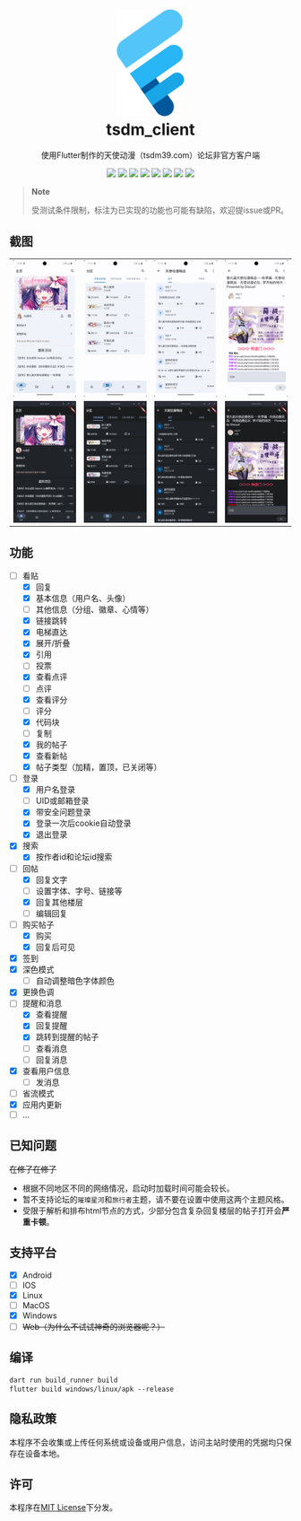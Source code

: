 <h1 align="center">
    <a href="https://github.com/realth000/tsdm_client/">
        <img src="./assets/images/tsdm_client.svg" width="120px">
    </a>
    <br>
    tsdm_client
</h1>

<p align="center">
使用Flutter制作的天使动漫（tsdm39.com）论坛非官方客户端
</p>

<p align="center">
  <a href="https://github.com/realth000/tsdm_client/actions"><img src="https://img.shields.io/github/actions/workflow/status/realth000/tsdm_client/test_build.yml?label=build"/></a>
  <a href="https://github.com/realth000/tsdm_client/releases"><img src="https://img.shields.io/github/release/realth000/tsdm_client"></a>
  <a href="https://github.com/realth000/tsdm_client/releases"><img src="https://img.shields.io/badge/-Android-19A6E6?logo=android&logoColor=f0f0f0"></a>
  <a href="https://github.com/realth000/tsdm_client/releases"><img src="https://img.shields.io/badge/-Linux-19A6E6?&logo=Linux&logoColor=f0f0f0"></a>
  <a href="https://github.com/realth000/tsdm_client/releases"><img src="https://img.shields.io/badge/-Windows-19A6E6?&logo=Windows&logoColor=f0f0f0"></a>
  <a href="https://flutter.dev/"><img src="https://img.shields.io/badge/Flutter-3.16-19A6E6?logo=flutter"></a>
  <a href="https://app.codacy.com/gh/realth000/tsdm_client/dashboard?utm_source=gh&utm_medium=referral&utm_content=&utm_campaign=Badge_grade"><img src="https://app.codacy.com/project/badge/Grade/28ffb16db1ba4d8a943d9feba3a402b3"></a>
  <a href="https://github.com/realth000/tsdm_client/blob/master/LICENSE"><img src="https://img.shields.io/badge/license-MIT-19A6E6"></a>
</p>

> **Note**
>
> 受测试条件限制，标注为已实现的功能也可能有缺陷，欢迎提issue或PR。

## 截图

<div align="center">
  <table>
    <tr>
      <td align="center">
        <img width="100%" src="./doc/pic/screenshot_01.png">
      </td>
      <td align="center">
        <img width="100%" src="./doc/pic/screenshot_02.png">
      </td>
      <td align="center">
        <img width="100%" src="./doc/pic/screenshot_03.png">
      </td>
      <td align="center">
        <img width="100%" src="./doc/pic/screenshot_04.png">
      </td>
    </tr>
    <tr>
      <td align="center">
        <img width="100%" src="./doc/pic/screenshot_05.png">
      </td>
      <td align="center">
        <img width="100%" src="./doc/pic/screenshot_06.png">
      </td>
      <td align="center">
        <img width="100%" src="./doc/pic/screenshot_07.png">
      </td>
      <td align="center">
        <img width="100%" src="./doc/pic/screenshot_08.png">
      </td>
    </tr>
  </table>
</div>

## 功能

* [ ] 看贴
  * [x] 回复
  * [x] 基本信息（用户名、头像）
  * [ ] 其他信息（分组、徽章、心情等）
  * [x] 链接跳转
  * [x] 电梯直达
  * [x] 展开/折叠
  * [x] 引用
  * [ ] 投票
  * [x] 查看点评
  * [ ] 点评
  * [x] 查看评分
  * [ ] 评分
  * [x] 代码块
  * [ ] 复制
  * [x] 我的帖子
  * [x] 查看新帖
  * [x] 帖子类型（加精，置顶，已关闭等）
* [ ] 登录
  * [x] 用户名登录
  * [ ] UID或邮箱登录
  * [x] 带安全问题登录
  * [x] 登录一次后cookie自动登录
  * [x] 退出登录
* [x] 搜索
  * [x] 按作者id和论坛id搜索
* [ ] 回帖
  * [x] 回复文字
  * [ ] 设置字体、字号、链接等
  * [x] 回复其他楼层
  * [ ] 编辑回复
* [ ] 购买帖子
  * [x] 购买
  * [x] 回复后可见
* [x] 签到
* [x] 深色模式
  * [ ] 自动调整暗色字体颜色
* [x] 更换色调
* [ ] 提醒和消息
  * [x] 查看提醒
  * [x] 回复提醒
  * [x] 跳转到提醒的帖子
  * [ ] 查看消息
  * [ ] 回复消息
* [x] 查看用户信息
  * [ ] 发消息
* [ ] 省流模式
* [x] 应用内更新
* [ ] ...

## 已知问题

~~在修了在修了~~

* 根据不同地区不同的网络情况，启动时加载时间可能会较长。
* 暂不支持论坛的`璀璨星河`和`旅行者`主题，请不要在设置中使用这两个主题风格。
* 受限于解析和排布html节点的方式，少部分包含复杂回复楼层的帖子打开会**严重卡顿**。

## 支持平台

* [x] Android
* [ ] IOS
* [x] Linux
* [ ] MacOS
* [x] Windows
* [ ] ~~Web（为什么不试试神奇的浏览器呢？）~~

## 编译

``` shell
dart run build_runner build
flutter build windows/linux/apk --release
```

## 隐私政策

本程序不会收集或上传任何系统或设备或用户信息，访问主站时使用的凭据均只保存在设备本地。

## 许可

本程序在[MIT License](./LICENSE)下分发。
